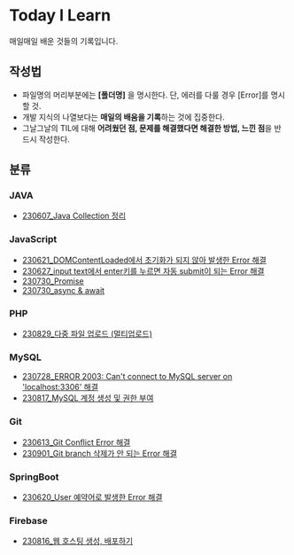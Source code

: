 # Today I Learn
매일매일 배운 것들의 기록입니다.

## 작성법
- 파일명의 머리부분에는 **[폴더명]** 을 명시한다. 단, 에러를 다룰 경우 [Error]를 명시할 것.
- 개발 지식의 나열보다는 **매일의 배움을 기록**하는 것에 집중한다.
- 그날그날의 TIL에 대해 **어려웠던 점, 문제를 해결했다면 해결한 방법, 느낀 점**을 반드시 작성한다.

## 분류

### JAVA
- [230607_Java Collection 정리](https://github.com/haeunNoh06/TIL/blob/main/JAVA/%5BJAVA%5D%20Collection.md)


### JavaScript
- [230621_DOMContentLoaded에서 초기화가 되지 않아 발생한 Error 해결](https://github.com/haeunNoh06/TIL/blob/main/JavaScript/%5Berror%5DCannot%20read%20properties%20of%20null%20(reading%20'addEventListener').md)
- [230627_input text에서 enter키를 누르면 자동 submit이 되는 Error 해결](https://github.com/haeunNoh06/TIL/blob/main/JavaScript/%5BError%5Denter%ED%82%A4%EB%A5%BC%20%EB%88%84%EB%A5%B4%EB%A9%B4%20%EC%9E%90%EB%8F%99%20submit%EB%90%98%EB%8A%94%20%EC%97%90%EB%9F%AC.md)
- [230730_Promise](https://github.com/haeunNoh06/TIL/blob/main/JavaScript/%5BJavaScript%5D%20Promise.md)
- [230730_async & await](https://github.com/haeunNoh06/TIL/blob/main/JavaScript/%5BJavaScript%5D%20async%20%26%20await.md)

### PHP
- [230829_다중 파일 업로드 (멀티업로드)](https://github.com/haeunNoh06/TIL/blob/main/PHP/%5BPHP%5D%20%EB%8B%A4%EC%A4%91%20%ED%8C%8C%EC%9D%BC%20%EB%82%B4%20%EC%BB%B4%ED%93%A8%ED%84%B0%EC%97%90%20%EC%97%85%EB%A1%9C%EB%93%9C%ED%95%98%EA%B8%B0.md)

### MySQL
- [230728_ERROR 2003: Can't connect to MySQL server on 'localhost:3306' 해결](https://github.com/haeunNoh06/TIL/blob/main/DataBase/MySQL/%5Berror%5D%20Can't%20connect%20to%20MySQL%20server%20on.md)
- [230817_MySQL 계정 생성 및 권한 부여](https://github.com/haeunNoh06/TIL/blob/main/DataBase/MySQL/%5BMySQL%5D%20mysql%20%EA%B3%84%EC%A0%95%20%EC%83%9D%EC%84%B1%20%EB%B0%8F%20%EA%B6%8C%ED%95%9C%20%EB%B6%80%EC%97%AC.md)

### Git
- [230613_Git Conflict Error 해결](https://github.com/haeunNoh06/TIL/blob/main/Git/%5Bgit%5D%20Conflict%20Error.md)
- [230901_Git branch 삭제가 안 되는 Error 해결](https://github.com/haeunNoh06/TIL/blob/main/Git/%5Berror%5D%20git%20branch%EA%B0%80%20%EC%82%AD%EC%A0%9C%EB%90%98%EC%A7%80%20%EC%95%8A%EC%9D%84%20%EB%95%8C.md)

### SpringBoot
- [230620_User 예약어로 발생한 Error 해결](https://github.com/haeunNoh06/TIL/blob/main/SpringBoot/%5Berror%5D%20org.h2.jdbc.JdbcSQLSyntaxErrorException.md)


### Firebase
- [230816_웹 호스팅 생성, 배포하기](https://github.com/haeunNoh06/TIL/blob/main/Firebase/%5BFirebase%5D%20%EC%9B%B9%20%ED%98%B8%EC%8A%A4%ED%8C%85%20%EC%83%9D%EC%84%B1%2C%20%EB%B0%B0%ED%8F%AC%ED%95%98%EA%B8%B0.md)